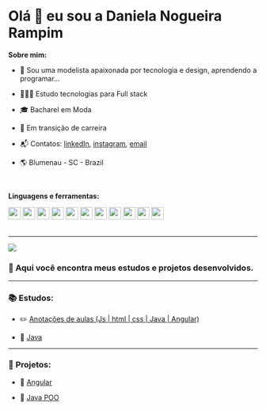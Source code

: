 # Olá 👋 eu sou a Daniela Nogueira Rampim


**Sobre mim:**

- 🧵 Sou uma modelista apaixonada por tecnologia e design, aprendendo a programar...

- 👩🏻‍💻 Estudo tecnologias para Full stack 

- 🎓 Bacharel em Moda
  
- 💼 Em transição de carreira

- 📬 Contatos: [linkedIn](https://www.linkedin.com/in/daniela-nogueira-rampim/), [instagram](https://www.instagram.com/daninogueiraa/), [email](mailto:daninogueira.dev@gmail.com)

- 🌎 Blumenau - SC - Brazil
 <br> 

**Linguagens e ferramentas:**

<div style="display:flex, margin-left: 6px">
    <img width="25px" src="https://cdn.jsdelivr.net/gh/devicons/devicon/icons/html5/html5-original.svg">    
    <img width="25px" src="https://cdn.jsdelivr.net/gh/devicons/devicon/icons/css3/css3-original.svg">
    <img width="25px" src="https://cdn.jsdelivr.net/gh/devicons/devicon/icons/sass/sass-original.svg">
    <img width="25px" src="https://cdn.jsdelivr.net/gh/devicons/devicon/icons/tailwindcss/tailwindcss-plain.svg">
    <img width="25px" src="https://cdn.jsdelivr.net/gh/devicons/devicon/icons/bootstrap/bootstrap-original.svg" />       
    <img width="25px" src="https://cdn.jsdelivr.net/gh/devicons/devicon/icons/javascript/javascript-original.svg">
    <img width="25px" src="https://cdn.jsdelivr.net/gh/devicons/devicon/icons/typescript/typescript-original.svg">     
    <img width="25px" src="https://cdn.jsdelivr.net/gh/devicons/devicon/icons/angularjs/angularjs-original.svg">
    <img width="25px" src="https://cdn.jsdelivr.net/gh/devicons/devicon/icons/java/java-original.svg">
    <img width="25px" src="https://cdn.jsdelivr.net/gh/devicons/devicon/icons/vscode/vscode-original.svg">
    <img width="25px" src="https://cdn.jsdelivr.net/gh/devicons/devicon/icons/intellij/intellij-original.svg">
          
</div>
<br>


***

![](https://github-readme-stats.vercel.app/api/top-langs/?username=nogueiraDani&theme=nightowl&langs_count=5&&layout=compact)

<!--![](https://github-readme-stats.vercel.app/api?username=nogueiraDani&show_icons=true&theme=nightowl&include_all_commits=true&count_private=true)-->



### 🌟 Aqui você encontra meus estudos e projetos desenvolvidos.

***

### 📚 **Estudos:**

- ✏️ [Anotações de aulas (Js | html | css | Java | Angular)](https://github.com/nogueiraDani/meus-estudos)

- 📖 [Java](https://github.com/nogueiraDani/SantanderCodeGirls--dio)

***

### 🧠 **Projetos:**

- 📕 [Angular](https://github.com/nogueiraDani/projeto-angular)

- 📖 [Java POO](https://github.com/nogueiraDani/desafio--poo-dio)












